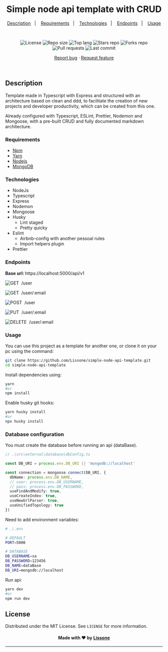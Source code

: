 <h1 align="center">
  Simple node api template with CRUD
</h1>

<p align="center">
  <a href="#description">Description</a>&nbsp;&nbsp;&nbsp;|&nbsp;&nbsp;&nbsp;
  <a href="#requirements">Requirements</a>&nbsp;&nbsp;&nbsp;|&nbsp;&nbsp;&nbsp;
  <a href="#technologies">Technologies</a>&nbsp;&nbsp;&nbsp;|&nbsp;&nbsp;&nbsp;
  <a href="#endpoints">Endpoints</a>&nbsp;&nbsp;&nbsp;|&nbsp;&nbsp;&nbsp;
  <a href="#usage">Usage</a>
</p>
<br />
<p align="center">
  <img src="https://img.shields.io/static/v1?label=license&message=MIT" alt="License">
  <img src="https://img.shields.io/github/repo-size/Lissone/simple-node-api-template" alt="Repo size" />
  <img src="https://img.shields.io/github/languages/top/Lissone/simple-node-api-template" alt="Top lang" />
  <img src="https://img.shields.io/github/stars/Lissone/simple-node-api-template" alt="Stars repo" />
  <img src="https://img.shields.io/github/forks/Lissone/simple-node-api-template" alt="Forks repo" />
  <img src="https://img.shields.io/github/issues-pr/Lissone/simple-node-api-template" alt="Pull requests" >
  <img src="https://img.shields.io/github/last-commit/Lissone/simple-node-api-template" alt="Last commit" />
</p>

<p align="center">
  <a href="https://github.com/Lissone/simple-node-api-template/issues">Report bug</a>
  ·
  <a href="https://github.com/Lissone/simple-node-api-template/issues">Request feature</a>
</p>

<br />

## Description

Template made in Typescript with Express and structured with an architecture based on clean and ddd, to facilitate the creation of new projects and developer productivity, which can be created from this one.

Already configured with Typescript, ESLint, Prettier, Nodemon and Mongoose, with a pre-built CRUD and fully documented markdown architecture.

### Requirements

- [Npm](https://www.npmjs.com/)
- [Yarn](https://yarnpkg.com/)
- [Nodejs](https://nodejs.org/en/)
- [MongoDB](https://docs.mongodb.com/manual/installation/)

### Technologies

- NodeJs
- Typescript
- Express
- Nodemon
- Mongoose
- Husky
  - Lint staged
  - Pretty quicky
- Eslint
  - Airbnb-config with another pessoal rules
  - Import helpers plugin
- Prettier

### Endpoints

<strong>Base url: </strong>https://localhost:5000/api/v1

![GET](https://img.shields.io/badge/-GET-70BB60?style=for-the-badge)&nbsp;
/user

![GET](https://img.shields.io/badge/-GET-70BB60?style=for-the-badge)&nbsp;
/user/:email

![POST](https://img.shields.io/badge/-POST-2991B8?style=for-the-badge)&nbsp;
/user

![PUT](https://img.shields.io/badge/-PUT-99768C?style=for-the-badge)&nbsp;
/user/:email

![DELETE](https://img.shields.io/badge/-DELETE-DF807E?style=for-the-badge)&nbsp;
/user/:email

### Usage

You can use this project as a template for another one, or clone it on your pc using the command:

```bash
git clone https://github.com/Lissone/simple-node-api-template.git
cd simple-node-api-template
```

Install dependencies using:

```bash
yarn
#or
npm install
```

Enable husky git hooks:

```bash
yarn husky install
#or
npx husky install
```

### Database configuration

You must create the database before running an api (dataBase).

```typescript
// .\src\external\database\dbConfig.ts

const DB_URI = process.env.DB_URI || 'mongodb://localhost'

const connection = mongoose.connect(DB_URI, {
  dbName: process.env.DB_NAME,
  // user: process.env.DB_USERNAME,
  // pass: process.env.DB_PASSWORD,
  useFindAndModify: true,
  useCreateIndex: true,
  useNewUrlParser: true,
  useUnifiedTopology: true
})
```

Need to add environment variables:

```bash
# .\.env

# DEFAULT
PORT=5000

# DATABASE
DB_USERNAME=sa
DB_PASSWORD=123456
DB_NAME=dataBase
DB_URI=mongodb://localhost
```

Run api:

```bash
yarn dev
#or
npm run dev
```

## License

Distributed under the MIT License. See `LICENSE` for more information.

<h4 align="center">
  Made with ❤️ by <a href="https://github.com/Lissone" target="_blank">Lissone</a>
</h4>

<hr />
